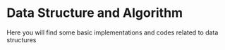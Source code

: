 # Data Structure and Algorithm
Here you will find some basic implementations and codes related to data structures
